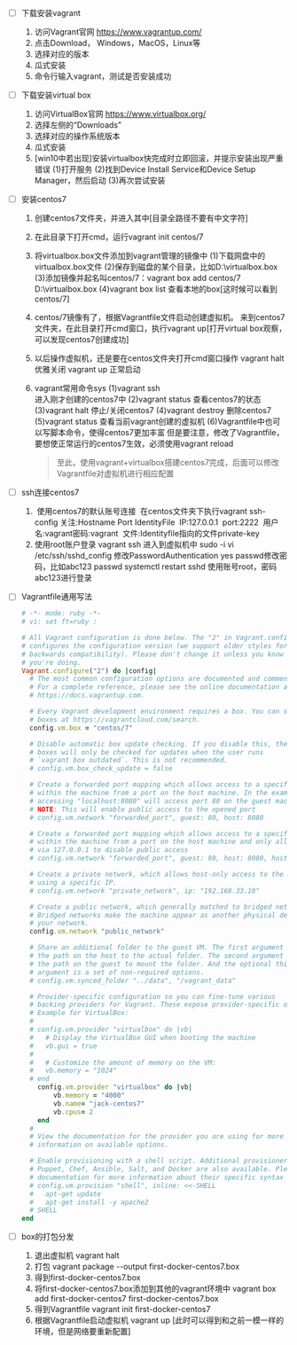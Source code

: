 - [ ] 下载安装vagrant

  1. 访问Vagrant官网 https://www.vagrantup.com/
  2. 点击Download， Windows，MacOS，Linux等
  3. 选择对应的版本
  4. 瓜式安装
  5. 命令行输入vagrant，测试是否安装成功

- [ ] 下载安装virtual box

  1. 访问VirtualBox官网 https://www.virtualbox.org/
  2. 选择左侧的“Downloads”
  3. 选择对应的操作系统版本
  4. 瓜式安装
  5. [win10中若出现]安装virtualbox快完成时立即回滚，并提示安装出现严重错误
         (1)打开服务
         (2)找到Device Install Service和Device Setup Manager，然后启动
         (3)再次尝试安装

- [ ] 安装centos7

  1. 创建centos7文件夹，并进入其中[目录全路径不要有中文字符]

  2. 在此目录下打开cmd，运行vagrant init centos/7

     [^此时会在当前目录下生成Vagrantfile，同时指定使用的镜像为centos/7，关键是这个镜像在哪里，我已经提前准备好了，名称是virtualbox.box文件]: 

     

  3. 将virtualbox.box文件添加到vagrant管理的镜像中
     	(1)下载网盘中的virtualbox.box文件
         (2)保存到磁盘的某个目录，比如D:\virtualbox.box
         (3)添加镜像并起名叫centos/7：vagrant box add centos/7 D:\virtualbox.box
         (4)vagrant box list  查看本地的box[这时候可以看到centos/7]

  4. centos/7镜像有了，根据Vagrantfile文件启动创建虚拟机。	来到centos7文件夹，在此目录打开cmd窗口，执行vagrant up[打开virtual box观察，可以发现centos7创建成功]

  5. 以后操作虚拟机，还是要在centos文件夹打开cmd窗口操作
     	vagrant halt   优雅关闭
     	vagrant up     正常启动

  6. vagrant常用命令sys
     	(1)vagrant ssh    
         	进入刚才创建的centos7中
         (2)vagrant status
         	查看centos7的状态
         (3)vagrant halt
         	停止/关闭centos7
         (4)vagrant destroy
         	删除centos7
         (5)vagrant status
         	查看当前vagrant创建的虚拟机
         (6)Vagrantfile中也可以写脚本命令，使得centos7更加丰富
         	但是要注意，修改了Vagrantfile，要想使正常运行的centos7生效，必须使用vagrant reload

     > 至此，使用vagrant+virtualbox搭建centos7完成，后面可以修改Vagrantfile对虚拟机进行相应配置

- [ ] ssh连接centos7

  1. ​	使用centos7的默认账号连接
     ​	在centos文件夹下执行vagrant ssh-config
     ​	关注:Hostname  Port  IdentityFile
     ​	IP:127.0.0.1
     ​	port:2222
     ​	用户名:vagrant
     ​	密码:vagrant
     ​	文件:Identityfile指向的文件private-key	
  2.    使用root账户登录
     	vagrant ssh   进入到虚拟机中
     	sudo -i
     	vi /etc/ssh/sshd_config
     	修改PasswordAuthentication yes
     	passwd修改密码，比如abc123
     	passwd
     	systemctl restart sshd
     	使用账号root，密码abc123进行登录

- [ ] Vagrantfile通用写法

  ```ruby
  # -*- mode: ruby -*-
  # vi: set ft=ruby :
  
  # All Vagrant configuration is done below. The "2" in Vagrant.configure
  # configures the configuration version (we support older styles for
  # backwards compatibility). Please don't change it unless you know what
  # you're doing.
  Vagrant.configure("2") do |config|
    # The most common configuration options are documented and commented below.
    # For a complete reference, please see the online documentation at
    # https://docs.vagrantup.com.
  
    # Every Vagrant development environment requires a box. You can search for
    # boxes at https://vagrantcloud.com/search.
    config.vm.box = "centos/7"
  
    # Disable automatic box update checking. If you disable this, then
    # boxes will only be checked for updates when the user runs
    # `vagrant box outdated`. This is not recommended.
    # config.vm.box_check_update = false
  
    # Create a forwarded port mapping which allows access to a specific port
    # within the machine from a port on the host machine. In the example below,
    # accessing "localhost:8080" will access port 80 on the guest machine.
    # NOTE: This will enable public access to the opened port
    # config.vm.network "forwarded_port", guest: 80, host: 8080
  
    # Create a forwarded port mapping which allows access to a specific port
    # within the machine from a port on the host machine and only allow access
    # via 127.0.0.1 to disable public access
    # config.vm.network "forwarded_port", guest: 80, host: 8080, host_ip: "127.0.0.1"
  
    # Create a private network, which allows host-only access to the machine
    # using a specific IP.
    # config.vm.network "private_network", ip: "192.168.33.10"
  
    # Create a public network, which generally matched to bridged network.
    # Bridged networks make the machine appear as another physical device on
    # your network.
    config.vm.network "public_network"
  
    # Share an additional folder to the guest VM. The first argument is
    # the path on the host to the actual folder. The second argument is
    # the path on the guest to mount the folder. And the optional third
    # argument is a set of non-required options.
    # config.vm.synced_folder "../data", "/vagrant_data"
  
    # Provider-specific configuration so you can fine-tune various
    # backing providers for Vagrant. These expose provider-specific options.
    # Example for VirtualBox:
    #
    # config.vm.provider "virtualbox" do |vb|
    #   # Display the VirtualBox GUI when booting the machine
    #   vb.gui = true
    #
    #   # Customize the amount of memory on the VM:
    #   vb.memory = "1024"
    # end
      config.vm.provider "virtualbox" do |vb|
          vb.memory = "4000"
          vb.name= "jack-centos7"
          vb.cpus= 2
      end
    #
    # View the documentation for the provider you are using for more
    # information on available options.
  
    # Enable provisioning with a shell script. Additional provisioners such as
    # Puppet, Chef, Ansible, Salt, and Docker are also available. Please see the
    # documentation for more information about their specific syntax and use.
    # config.vm.provision "shell", inline: <<-SHELL
    #   apt-get update
    #   apt-get install -y apache2
    # SHELL
  end
  ```

  

- [ ] box的打包分发

  1. 退出虚拟机
     	vagrant halt
  2. 打包
     	vagrant package --output first-docker-centos7.box
  3. 得到first-docker-centos7.box
  4. 将first-docker-centos7.box添加到其他的vagrant环境中
     	vagrant box add first-docker-centos7 first-docker-centos7.box
  5. 得到Vagrantfile
     	vagrant init first-docker-centos7
  6. 根据Vagrantfile启动虚拟机
     	vagrant up [此时可以得到和之前一模一样的环境，但是网络要重新配置]

